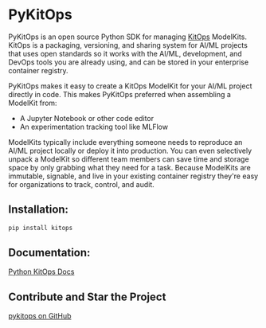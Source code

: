 # PyKitOps

PyKitOps is an open source Python SDK for managing [KitOps](https://kitops.ml) ModelKits. KitOps is a packaging, versioning, and sharing system for AI/ML projects that uses open standards so it works with the AI/ML, development, and DevOps tools you are already using, and can be stored in your enterprise container registry. 

PyKitOps makes it easy to create a KitOps ModelKit for your AI/ML project directly in code. This makes PyKitOps preferred when assembling a ModelKit from:

* A Jupyter Notebook or other code editor
* An experimentation tracking tool like MLFlow

ModelKits typically include everything someone needs to reproduce an AI/ML project locally or deploy it into production. You can even selectively unpack a ModelKit so different team members can save time and storage space by only grabbing what they need for a task. Because ModelKits are immutable, signable, and live in your existing container registry they're easy for organizations to track, control, and audit.

## Installation:
```bash
pip install kitops
```
## Documentation:
[Python KitOps Docs](https://jozu-ai.github.io/pykitops/)

## Contribute and Star the Project
[pykitops on GitHub](https://github.com/jozu-ai/pykitops)
